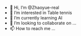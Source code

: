 - 👋 Hi, I’m @Zhaoyue-real
- 👀 I’m interested in Table tennis
- 🌱 I’m currently learning AI
- 💞️ I’m looking to collaborate on ...
- 📫 How to reach me ...
<!---
Zhaoyue-real/Zhaoyue-real is a ✨ special ✨ repository because its `README.md` (this file) appears on your GitHub profile.
You can click the Preview link to take a look at your changes.
--->
